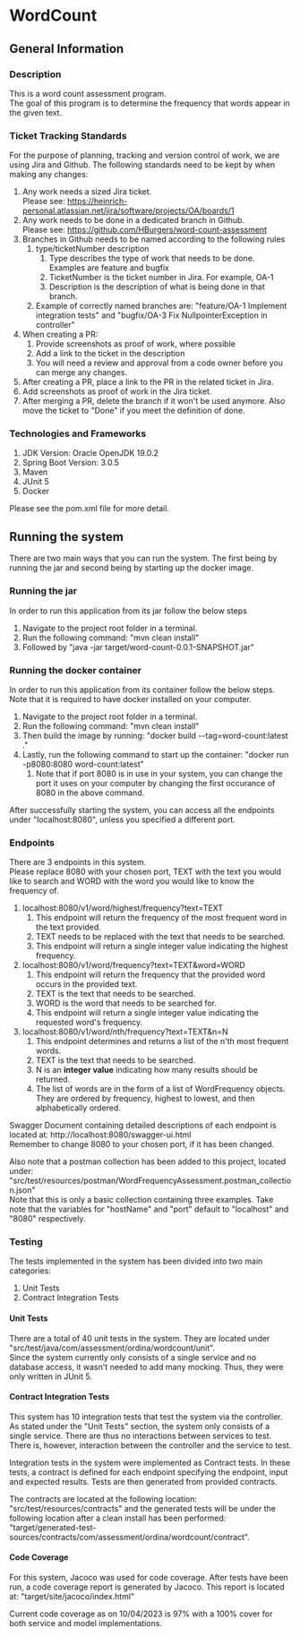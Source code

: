 # WordCount
## General Information
### Description

<p> This is a word count assessment program. <br>
The goal of this program is to determine the frequency that words appear in  the given text. </p>

### Ticket Tracking Standards
<p>For the purpose of planning, tracking and version control of work, we are using Jira and Github. The following standards need to be kept by when making any changes:</p>

1) Any work needs a sized Jira ticket. <br> Please see: https://heinrich-personal.atlassian.net/jira/software/projects/OA/boards/1
2) Any work needs to be done in a dedicated branch in Github.  <br> Please see: https://github.com/HBurgers/word-count-assessment
3) Branches in Github needs to be named according to the following rules
   1) type/ticketNumber description
      1) Type describes the type of work that needs to be done. Examples are feature and bugfix
      2) TicketNumber is the ticket number in Jira. For example, OA-1
      3) Description is the description of what is being done in that branch.
   2) Example of correctly named branches are: "feature/OA-1 Implement integration tests" and "bugfix/OA-3 Fix NullpointerException in controller"
4) When creating a PR:
   1) Provide screenshots as proof of work, where possible
   2) Add a link to the ticket in the description
   3) You will need a review and approval from a code owner before you can merge any changes.
5) After creating a PR, place a link to the PR in the related ticket in Jira.
6) Add screenshots as proof of work in the Jira ticket.
7) After merging a PR, delete the branch if it won't be used anymore. Also move the ticket to "Done" if you meet the definition of done.


### Technologies and Frameworks

1) JDK Version: Oracle OpenJDK 19.0.2
2) Spring Boot Version: 3.0.5
3) Maven
4) JUnit 5
5) Docker

Please see the pom.xml file for more detail.

## Running the system

<p>There are two main ways that you can run the system.
The first being by running the jar and second being by starting up the docker image.
</p>

### Running the jar

In order to run this application from its jar follow the below steps
1) Navigate to the project root folder in a terminal.
2) Run the following command: "mvn clean install"
3) Followed by "java -jar target/word-count-0.0.1-SNAPSHOT.jar"


### Running the docker container

<p>In order to run this application from its container follow the below steps.<br>
Note that it is required to have docker installed on your computer.</p>

1) Navigate to the project root folder in a terminal.
2) Run the following command: "mvn clean install"
3) Then build the image by running: "docker build --tag=word-count:latest ."
4) Lastly, run the following command to start up the container: "docker run -p8080:8080 word-count:latest"
   1) Note that if port 8080 is in use in your system, you can change the port it uses on your computer by changing the first occurance of 8080 in the above command.

<p>After successfully starting the system, you can access all the endpoints under "localhost:8080", unless you specified a different port. </p> 

### Endpoints

<p>There are 3 endpoints in this system. <br>
Please replace 8080 with your chosen port, TEXT with the text you would like to search and WORD with the word you would like to know the frequency of. 
</p> 


1) localhost:8080/v1/word/highest/frequency?text=TEXT
   1) This endpoint will return the frequency of the most frequent word in the text provided.
   2) TEXT needs to be replaced with the text that needs to be searched.
   3) This endpoint will return a single integer value indicating the highest frequency.
2) localhost:8080/v1/word/frequency?text=TEXT&word=WORD
   1) This endpoint will return the frequency that the provided word occurs in the provided text.
   2) TEXT is the text that needs to be searched. 
   3) WORD is the word that needs to be searched for.
   4) This endpoint will return a single integer value indicating the requested word's frequency.
3) localhost:8080/v1/word/nth/frequency?text=TEXT&n=N
   1) This endpoint determines and returns a list of the n'th most frequent words.
   2) TEXT is the text that needs to be searched.
   3) N is an <b>integer value</b> indicating how many results should be returned.
   4) The list of words are in the form of a list of WordFrequency objects. They are ordered by frequency, highest to lowest, and then alphabetically ordered. 

Swagger Document containing detailed descriptions of each endpoint is located at: http://localhost:8080/swagger-ui.html <br>
Remember to change 8080 to your chosen port, if it has been changed.

<p>Also note that a postman collection has been added to this project, located under: "src/test/resources/postman/WordFrequencyAssessment.postman_collection.json" <br>
Note that this is only a basic collection containing three examples. Take note that the variables for "hostName" and "port" default to "localhost" and "8080" respectively.</p>

### Testing
<p>The tests implemented in the system has been divided into two main categories:</p>

1) Unit Tests
2) Contract Integration Tests

#### Unit Tests

<p>There are a total of 40 unit tests in the system. They are located under "src/test/java/com/assessment/ordina/wordcount/unit". <br> 
Since the system currently only consists of a single service and no database access, it wasn't needed to add many mocking. Thus, they were only written in JUnit 5.</p>

#### Contract Integration Tests

<p>
This system has 10 integration tests that test the system via the controller. As stated under the "Unit Tests" section, the system only consists of a single service. There are thus no interactions between services to test. There is, however, interaction between the controller and the service to test.
</p>
<p>Integration tests in the system were implemented as Contract tests. In these tests, a contract is defined for each endpoint specifying the endpoint, input and expected results.
Tests are then generated from provided contracts.
</p>
<p>The contracts are located at the following location: "src/test/resources/contracts" and the generated tests will be under the following location after a clean install has been performed: "target/generated-test-sources/contracts/com/assessment/ordina/wordcount/contract".</p>

#### Code Coverage

<p>For this system, Jacoco was used for code coverage. After tests have been run, a code coverage report is generated by Jacoco. This report is located at: "target/site/jacoco/index.html"</p>
<p>Current code coverage as on 10/04/2023 is 97% with a 100% cover for both service and model implementations.</p>




